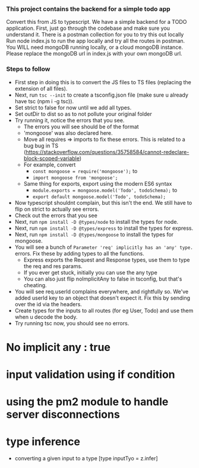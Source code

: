 ### This project contains the backend for a simple todo app

Convert this from JS to typescript.
We have a simple backend for a TODO application.
First, just go through the codebase and make sure you understand it. There is a postman collection for you to try this out locally
Run node index.js to run the app locally and try all the routes in postman.
You WILL need mongoDB running locally, or a cloud mongoDB instance. Please replace the mongoDB url in index.js with your own mongoDB url.

### Steps to follow

- First step in doing this is to convert the JS files to TS files (replacing the extension of all files).
- Next, run `tsc --init` to create a tsconfig.json file (make sure u already have tsc (npm i -g tsc)).
- Set strict to false for now until we add all types.
- Set outDir to dist so as to not pollute your original folder
- Try running it, notice the errors that you see.
  - The errors you will see should be of the format
  - 'mongoose' was also declared here.
  - Move all requires => imports to fix these errors. This is related to a bug bug in TS (https://stackoverflow.com/questions/35758584/cannot-redeclare-block-scoped-variable)
  - For example, convert
    - `const mongoose = require('mongoose');` to
    - `import mongoose from 'mongoose';`
  - Same thing for exports, export using the modern ES6 syntax
    - `module.exports = mongoose.model('Todo', todoSchema);` to
    - `export default mongoose.model('Todo', todoSchema);`
- Now typescript shouldnt complain, but this isn't the end. We still have to flip on strict to actually see errors.
- Check out the errors that you see
- Next, run `npm install -D @types/node` to install the types for node.
- Next, run `npm install -D @types/express` to install the types for express.
- Next, run `npm install -D @types/mongoose` to install the types for mongoose.
- You will see a bunch of `Parameter 'req' implicitly has an 'any' type.` errors. Fix these by adding types to all the functions.
  - Express exports the Request and Response types, use them to type the req and res params.
  - If you ever get stuck, initially you can use the any type
  - You can also just flip noImplicitAny to false in tsconfig, but that's cheating.
- You will see req.userId complains everywhere, and rightfully so. We've added userId key to an object that doesn't expect it. Fix this by sending over the id via the headers.
- Create types for the inputs to all routes (for eg User, Todo) and use them when u decode the body.
- Try running tsc now, you should see no errors.

# No implicit any : true

# input validation using if condition

# using the pm2 module to handle server disconnections

# type inference

- converting a given input to a type [type inputTyo = z.infer<typeof zod_object>]
